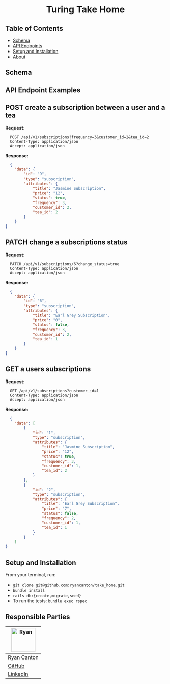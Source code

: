 <h1 align="center">
  Turing Take Home
</h1>

## Table of Contents

- [Schema](#schema)
- [API Endpoints](#api-endpoint-examples)
- [Setup and Installation](#setup-and-installation)
- [About](#responsible-parties)

## Schema


## API Endpoint Examples


## POST create a subscription between a user and a tea

<b>Request:</b>
```
  POST /api/v1/subscriptions?frequency=3&customer_id=2&tea_id=2
  Content-Type: application/json
  Accept: application/json
```
<b>Response:</b>
```json 
  {
    "data": {
        "id": "9",
        "type": "subscription",
        "attributes": {
            "title": "Jasmine Subscription",
            "price": "12",
            "status": true,
            "frequency": 3,
            "customer_id": 2,
            "tea_id": 2
        }
    }
}
```
## PATCH change a subscriptions status

<b>Request:</b>
```
  PATCH /api/v1/subscriptions/6?change_status=true
  Content-Type: application/json
  Accept: application/json
```
<b>Response:</b>
```json
  {
    "data": {
        "id": "6",
        "type": "subscription",
        "attributes": {
            "title": "Earl Grey Subscription",
            "price": "0",
            "status": false,
            "frequency": 3,
            "customer_id": 2,
            "tea_id": 1
        }
    }
}
```
## GET a users subscriptions

<b>Request:</b>
```
  GET /api/v1/subscriptions?customer_id=1
  Content-Type: application/json
  Accept: application/json
```
<b>Response:</b>
```json
  {
    "data": [
        {
            "id": "1",
            "type": "subscription",
            "attributes": {
                "title": "Jasmine Subscription",
                "price": "12",
                "status": true,
                "frequency": 3,
                "customer_id": 1,
                "tea_id": 2
            }
        },
        {
            "id": "2",
            "type": "subscription",
            "attributes": {
                "title": "Earl Grey Subscription",
                "price": "7",
                "status": false,
                "frequency": 2,
                "customer_id": 1,
                "tea_id": 1
            }
        }
    ]
}
```

## Setup and Installation

From your terminal, run:

- ```git clone git@github.com:ryancanton/take_home.git```
- ```bundle install```
- ```rails db:{create,migrate,seed}```
- To run the tests: ```bundle exec rspec```


## Responsible Parties

| [<img alt="Ryan" width="75" src="https://media.licdn.com/dms/image/D4E03AQFAbg5Mt0mzHw/profile-displayphoto-shrink_200_200/0/1667417343436?e=1682553600&v=beta&t=RhEB2cemwMoMrLFIRoWxoo0rJtC_E2p49IKcCgj7Vew"/>](https://www.linkedin.com/in/ryan-canton-6a4854255/) |
| ----------- |
| Ryan Canton |
| [GitHub](https://github.com/ryancanton) | 
| [LinkedIn](https://www.linkedin.com/in/ryan-canton-6a4854255/) |
